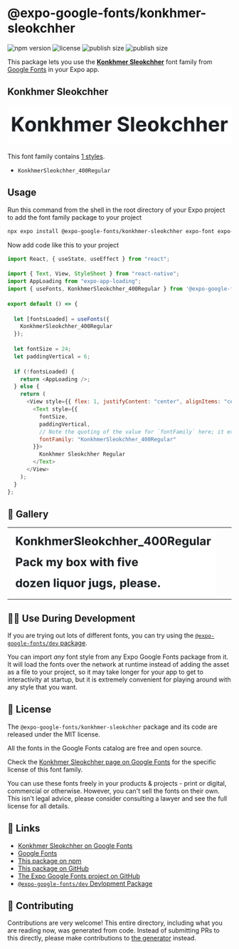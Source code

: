 # @expo-google-fonts/konkhmer-sleokchher

![npm version](https://flat.badgen.net/npm/v/@expo-google-fonts/konkhmer-sleokchher)
![license](https://flat.badgen.net/github/license/expo/google-fonts)
![publish size](https://flat.badgen.net/packagephobia/install/@expo-google-fonts/konkhmer-sleokchher)
![publish size](https://flat.badgen.net/packagephobia/publish/@expo-google-fonts/konkhmer-sleokchher)

This package lets you use the [**Konkhmer Sleokchher**](https://fonts.google.com/specimen/Konkhmer+Sleokchher) font family from [Google Fonts](https://fonts.google.com/) in your Expo app.

## Konkhmer Sleokchher

![Konkhmer Sleokchher](./font-family.png)

This font family contains [1 styles](#-gallery).

- `KonkhmerSleokchher_400Regular`

## Usage

Run this command from the shell in the root directory of your Expo project to add the font family package to your project

```sh
npx expo install @expo-google-fonts/konkhmer-sleokchher expo-font expo-app-loading
```

Now add code like this to your project

```js
import React, { useState, useEffect } from "react";

import { Text, View, StyleSheet } from "react-native";
import AppLoading from "expo-app-loading";
import { useFonts, KonkhmerSleokchher_400Regular } from '@expo-google-fonts/konkhmer-sleokchher';

export default () => {

  let [fontsLoaded] = useFonts({
    KonkhmerSleokchher_400Regular
  });

  let fontSize = 24;
  let paddingVertical = 6;

  if (!fontsLoaded) {
    return <AppLoading />;
  } else {
    return (
      <View style={{ flex: 1, justifyContent: "center", alignItems: "center" }}>
        <Text style={{
          fontSize,
          paddingVertical,
          // Note the quoting of the value for `fontFamily` here; it expects a string!
          fontFamily: "KonkhmerSleokchher_400Regular"
        }}>
          Konkhmer Sleokchher Regular
        </Text>
      </View>
    );
  }
};
```

## 🔡 Gallery


||||
|-|-|-|
|![KonkhmerSleokchher_400Regular](./KonkhmerSleokchher_400Regular.ttf.png)||||


## 👩‍💻 Use During Development

If you are trying out lots of different fonts, you can try using the [`@expo-google-fonts/dev` package](https://github.com/expo/google-fonts/tree/master/font-packages/dev#readme).

You can import _any_ font style from any Expo Google Fonts package from it. It will load the fonts over the network at runtime instead of adding the asset as a file to your project, so it may take longer for your app to get to interactivity at startup, but it is extremely convenient for playing around with any style that you want.


## 📖 License

The `@expo-google-fonts/konkhmer-sleokchher` package and its code are released under the MIT license.

All the fonts in the Google Fonts catalog are free and open source.

Check the [Konkhmer Sleokchher page on Google Fonts](https://fonts.google.com/specimen/Konkhmer+Sleokchher) for the specific license of this font family.

You can use these fonts freely in your products & projects - print or digital, commercial or otherwise. However, you can't sell the fonts on their own. This isn't legal advice, please consider consulting a lawyer and see the full license for all details.

## 🔗 Links

- [Konkhmer Sleokchher on Google Fonts](https://fonts.google.com/specimen/Konkhmer+Sleokchher)
- [Google Fonts](https://fonts.google.com/)
- [This package on npm](https://www.npmjs.com/package/@expo-google-fonts/konkhmer-sleokchher)
- [This package on GitHub](https://github.com/expo/google-fonts/tree/master/font-packages/konkhmer-sleokchher)
- [The Expo Google Fonts project on GitHub](https://github.com/expo/google-fonts)
- [`@expo-google-fonts/dev` Devlopment Package](https://github.com/expo/google-fonts/tree/master/font-packages/dev)

## 🤝 Contributing

Contributions are very welcome! This entire directory, including what you are reading now, was generated from code. Instead of submitting PRs to this directly, please make contributions to [the generator](https://github.com/expo/google-fonts/tree/master/packages/generator) instead.
